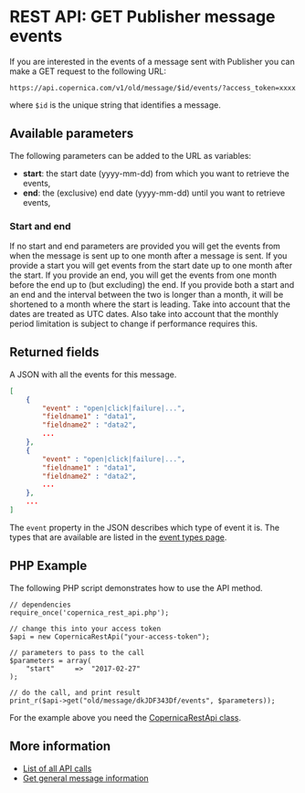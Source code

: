 # REST API: GET Publisher message events

If you are interested in the events of a message sent with Publisher you
can make a GET request to the following URL:

`https://api.copernica.com/v1/old/message/$id/events/?access_token=xxxx`

where `$id` is the unique string that identifies a message. 


## Available parameters

The following parameters can be added to the URL as variables:

- **start**: the start date (yyyy-mm-dd) from which you want to retrieve the events,
- **end**:   the (exclusive) end date (yyyy-mm-dd) until you want to retrieve events,


### Start and end

If no start and end parameters are provided you will get the events
from when the message is sent up to one month after a message is sent. 
If you provide a start you will get events from the start date up to one
month after the start. If you provide an end, you will get the events from
one month before the end up to (but excluding) the end. If you provide both
a start and an end and the interval between the two is longer than a month,
it will be shortened to a month where the start is leading. Take into
account that the dates are treated as UTC dates. Also take into account
that the monthly period limitation is subject to change if performance
requires this.


## Returned fields

A JSON with all the events for this message.

```json
[
    {
        "event" : "open|click|failure|...",
        "fieldname1" : "data1",
        "fieldname2" : "data2",
        ...
    },
    {
        "event" : "open|click|failure|...",
        "fieldname1" : "data1",
        "fieldname2" : "data2",
        ...
    },
    ...
]
```
The `event` property in the JSON describes which type of event it is. The types that
are available are listed in the [event types page](./event-types.md).


## PHP Example

The following PHP script demonstrates how to use the API method.

    // dependencies
    require_once('copernica_rest_api.php');
    
    // change this into your access token
    $api = new CopernicaRestApi("your-access-token");
    
    // parameters to pass to the call
	$parameters = array(
        "start"     =>  "2017-02-27"
    );
    
    // do the call, and print result
    print_r($api->get("old/message/dkJDF343Df/events", $parameters));

For the example above you need the [CopernicaRestApi class](rest-php).

## More information

* [List of all API calls](rest-api)
* [Get general message information](rest-get-message)
